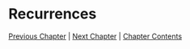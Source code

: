 # Recurrences

[Previous Chapter][prev] | [Next Chapter][next] | [Chapter Contents][index]

[prev]: ../12countingradix
[next]: ../index
[index]: ../index

